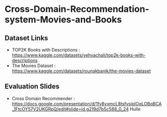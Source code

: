 # Cross-Domain-Recommendation-system-Movies-and-Books

## Dataset Links 
* TOP2K Books with Descriptions : https://www.kaggle.com/datasets/yehyachali/top2k-books-with-descriptions
* The Movies Dataset : https://www.kaggle.com/datasets/rounakbanik/the-movies-dataset
   
## Evaluation Slides
* Cross Domain Recommender : https://docs.google.com/presentation/d/1fv8vxmcL8tsfvsiplOqLOBqBCA_1FtcOY57V2UKGRpQ/edit#slide=id.g219d7b5c588_0_24
Hulle
